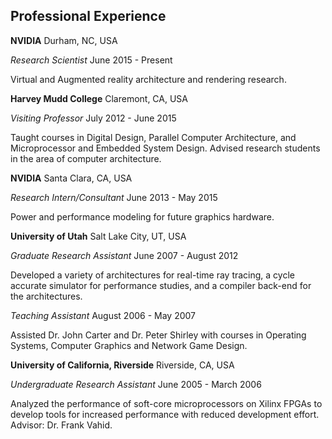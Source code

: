 ## Professional Experience

**NVIDIA**
Durham, NC, USA

*Research Scientist*
June 2015 - Present

Virtual and Augmented reality architecture and rendering research.


**Harvey Mudd College**
Claremont, CA, USA

*Visiting Professor*
July 2012 - June 2015

Taught courses in Digital Design, Parallel Computer Architecture, and
Microprocessor and Embedded System Design. Advised research students
in the area of computer architecture.


**NVIDIA**
Santa Clara, CA, USA

*Research Intern/Consultant*
June 2013 - May 2015

Power and performance modeling for future graphics hardware.


**University of Utah**
Salt Lake City, UT, USA

*Graduate Research Assistant*
June 2007 - August 2012

Developed a variety of architectures for real-time ray tracing, a
cycle accurate simulator for performance studies, and a compiler
back-end for the architectures.

*Teaching Assistant*
August 2006 - May 2007

Assisted Dr. John Carter and Dr. Peter Shirley with courses in
Operating Systems, Computer Graphics and Network Game Design.


**University of California, Riverside**
Riverside, CA, USA

*Undergraduate Research Assistant*
June 2005 - March 2006

Analyzed the performance of soft-core microprocessors on Xilinx FPGAs
to develop tools for increased performance with reduced development
effort. Advisor: Dr. Frank Vahid.
